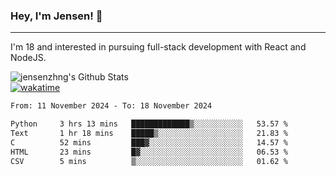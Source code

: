 ### Hey, I'm Jensen! 👋

---

I'm 18 and interested in pursuing full-stack development with React and NodeJS.

![jensenzhng's Github Stats](https://github-readme-stats.vercel.app/api?username=jensenzhng&theme=dark&show_icons=true&count_private=true)
<br />
[![wakatime](https://wakatime.com/badge/user/cbfc263d-3611-4e36-8278-8fad45fe3f62.svg)](https://wakatime.com/@cbfc263d-3611-4e36-8278-8fad45fe3f62)

<!--START_SECTION:waka-->

```txt
From: 11 November 2024 - To: 18 November 2024

Python     3 hrs 13 mins   █████████████▒░░░░░░░░░░░   53.57 %
Text       1 hr 18 mins    █████▒░░░░░░░░░░░░░░░░░░░   21.83 %
C          52 mins         ███▓░░░░░░░░░░░░░░░░░░░░░   14.57 %
HTML       23 mins         █▓░░░░░░░░░░░░░░░░░░░░░░░   06.53 %
CSV        5 mins          ▒░░░░░░░░░░░░░░░░░░░░░░░░   01.62 %
```

<!--END_SECTION:waka-->
